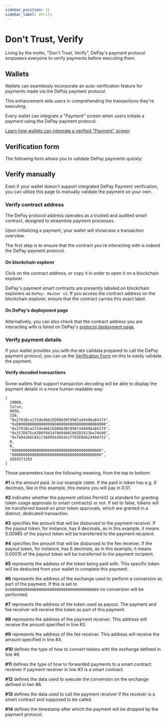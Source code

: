 ```yaml
---
sidebar_position: 11
sidebar_label: Verify
---
```


# Don't Trust, Verify

Living by the motto, "Don't Trust, Verify", DePay's payment protocol empowers everyone to verify payments before executing them.

## Wallets

Wallets can seamlessly incorporate an auto-verification feature for payments made via the DePay payment protocol.

This enhancement aids users in comprehending the transactions they're executing.

Every wallet can integrate a "Payment" screen when users initiate a payment using the DePay payment protocol.

[Learn how wallets can integrate a verified "Payment" screen](/docs/wallets/payment-screen)

## Verification form

The following form allows you to validate DePay payments quickly:

<PaymentDecoder/>

## Verify manually

Even if your wallet doesn't support integrated DePay Payment verification, you can utilize this page to manually validate the payment on your own.

### Verify contract address

The DePay protocol address operates as a trusted and audited smart contract, designed to streamline payment processes.

Upon initializing a payment, your wallet will showcase a transaction overview.

The first step is to ensure that the contract you're interacting with is indeed the DePay payment protocol.

#### On blockchain explorer

Click on the contract address, or copy it in order to open it on a blockchain explorer.

DePay's payment smart contracts are presently labeled on blockchain explorers as `DePay: Router v2`.
If you access the contract address on the blockchain explorer, ensure that the contract carries this exact label.

#### On DePay's deployment page

Alternatively, you can also check that the contract address you are interacting with is listed on DePay's [protocol deployment page](https://depay.com/docs/payments/protocol/deployments/).

### Verify payment details

If your wallet provides you with the `HEX` calldata prepared to call the DePay payment protocol, you can ue the [Verification Form](#verification-form) on this to easily validate the payment.

#### Verify decoded transactions

Some wallets that support transaction decoding will be able to display the payment details in a more human readable way:

```
[
  10000,
  false,
  9850,
  150,
  "0x2791Bca1f2de4661ED88A30C99A7a9449Aa84174",
  "0x0000000000000000000000000000000000000000",
  "0x2791Bca1f2de4661ED88A30C99A7a9449Aa84174",
  "0x317D875cA3B9f8d14f960486C0d1D1913be74e90",
  "0x7b94266CA5cC36005b3043e1ffE5EBd624494731",
  0,
  0,
  "0000000000000000000000000000000000000000",
  "0000000000000000000000000000000000000000",
  1693573293
]
```

Those parameters have the following meaning, from the top to bottom:

**#1** is the amount paid. In our example `10000`. If the paid in token has e.g. 6 decimals, like in this example, this means you will pay in 0.01.

**#2** indicates whether the payment utilizes Permit2 (a standard for granting token usage approvals to smart contracts) or not. If set to false, tokens will be transferred based on prior token approvals, which are granted in a distinct, dedicated transaction.

**#3** specifies the amount that will be disbursed to the payment receiver. If the payout token, for instance, has 6 decimals, as in this example, it means 0.00985 of the payout token will be transferred to the payment recipient.

**#4** specifies the amount that will be disbursed to the fee receiver. If the payout token, for instance, has 6 decimals, as in this example, it means 0.00015 of the payout token will be transferred to the payment recipient.

**#5** represents the address of the token being paid with. This specific token will be deducted from your wallet to complete this payment.

**#6** represents the address of the exchange used to perform a conversion as part of the payment. If this is set to `0x0000000000000000000000000000000000000000` no conversion will be performed.

**#7** represents the address of the token used as payout. The payment and fee receiver will receive this token as part of this payment.

**#8** represents the address of the payment receiver. This address will receive the amount specified in line #3.

**#9** represents the address of the fee receiver. This address will receive the amount specified in line #4.

**#10** defines the type of how to convert tokens with the exchange defined in line #6.

**#11** defines the type of how to forwarded payments to a smart contract receiver if payment receiver in line #3 is a smart contract.

**#12** defines the data used to execute the conversion on the exchange defined in lien #6.

**#13** defines the data used to call the payment receiver if the receiver is a smart contract and supposed to be called.

**#14** defines the timestamp after which the payment will be dropped by the payment protocol.
